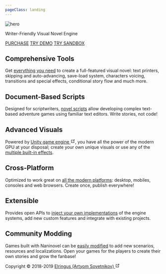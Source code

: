 ```yaml
---
pageClass: landing
---
```


<div class="home">

<div class="hero">
    <img src="/hero.png" alt="hero"> 
    <!-- <h1>Naninovel</h1> -->
    <p class="description">Writer-Friendly Visual Novel Engine</p>
    <p class="actions">
        <a href="https://u3d.as/1pg9" target="_blank" rel="noopener noreferrer" class="nav-link external action-button">PURCHASE</a>
        <a href="/demo/" target="_blank" rel="noopener noreferrer" class="nav-link external action-button white">TRY DEMO</a>
        <a href="/sandbox/" target="_blank" rel="noopener noreferrer" class="nav-link external action-button white">TRY SANDBOX</a>
    </p>
</div>

<div class="features">
    <div class="feature"><h2>Comprehensive Tools</h2> <p>Get <a href="/guide/#features">everything you need</a> to create a full-featured visual novel: text printers, skipping and auto-advancing, save-load system, characters voicing, transitions and special effects, conditional story flow and much more.</p></div>
    <div class="feature"><h2>Document-Based Scripts</h2> <p>Designed for scriptwriters, <a href="/guide/novel-scripts.html">novel scripts</a> allow developing complex text-based adventure games using familiar text editors. Write stories, not code!</p></div>
    <div class="feature"><h2>Advanced Visuals</h2> <p>Powered by <a href="https://unity3d.com" target="_blank" rel="noopener noreferrer">Unity game engine <svg xmlns="http://www.w3.org/2000/svg" aria-hidden="true" x="0px" y="0px" viewBox="0 0 100 100" width="15" height="15" class="icon outbound"><path fill="currentColor" d="M18.8,85.1h56l0,0c2.2,0,4-1.8,4-4v-32h-8v28h-48v-48h28v-8h-32l0,0c-2.2,0-4,1.8-4,4v56C14.8,83.3,16.6,85.1,18.8,85.1z"></path> <polygon fill="currentColor" points="45.7,48.7 51.3,54.3 77.2,28.5 77.2,37.2 85.2,37.2 85.2,14.9 62.8,14.9 62.8,22.9 71.5,22.9"></polygon></svg></a>, you have all the power of the modern GPU at your disposal; create your own unique visuals or use any of the <a href="/guide/background-transition-effects.html">multiple built-in effects</a>.</p></div>
    <div class="feature"><h2>Cross-Platform</h2> <p>Optimized to work great on <a href="/guide/compatibility.html#platforms">all the modern platforms</a>: desktop, mobiles, consoles and web browsers. Create once, publish everywhere!</p></div>
    <div class="feature"><h2>Extensible</h2> <p>Provides open APIs to <a href="/guide/custom-actor-implementations.html">inject your own implementations</a> of the engine systems, add new custom features and integrate with existing projects.</p></div>
    <div class="feature"><h2>Community Modding</h2> <p>Games built with Naninovel can be <a href="/guide/community-modding.html">easily modified</a> to add new scenarios, resources and localizations. Open your games for the players to create their own stories and grow the fanbase!</p></div>
</div>


<!---

---
#


<div class="video-container">
    <iframe src="https://www.youtube-nocookie.com/embed/t42HHIw4Apw" frameborder="0" allow="accelerometer; autoplay; encrypted-media; gyroscope; picture-in-picture" allowfullscreen></iframe>
</div>

# 

-->

<div class="footer">Copyright © 2018-2019 <a href="https://elringus.me/about" target="_blank" rel="noopener noreferrer">Elringus (Artyom Sovetnikov) <svg xmlns="http://www.w3.org/2000/svg" aria-hidden="true" x="0px" y="0px" viewBox="0 0 100 100" width="15" height="15" class="icon outbound"><path fill="currentColor" d="M18.8,85.1h56l0,0c2.2,0,4-1.8,4-4v-32h-8v28h-48v-48h28v-8h-32l0,0c-2.2,0-4,1.8-4,4v56C14.8,83.3,16.6,85.1,18.8,85.1z"></path> <polygon fill="currentColor" points="45.7,48.7 51.3,54.3 77.2,28.5 77.2,37.2 85.2,37.2 85.2,14.9 62.8,14.9 62.8,22.9 71.5,22.9"></polygon></svg></a></div>

</div>